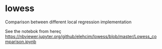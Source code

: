 # lowess
Comparison between different local regression implementation


See the notebok from hereç https://nbviewer.jupyter.org/github/elehcim/lowess/blob/master/Lowess_comparison.ipynb
